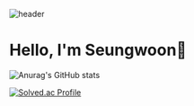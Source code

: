 <!-- ![header](https://capsule-render.vercel.app/api?type=soft&color=auto&height=150&section=header&text=LEEHYEONJU&fontSize=70&animation=twinkling) -->
![header](https://capsule-render.vercel.app/api?type=waving&color=gradient&height=200&text=SeungWoon&fontAlign=70&fontAlignY=40&animation=twinkling)   

# Hello, I'm Seungwoon👋     
![Anurag's GitHub stats](https://github-readme-stats.vercel.app/api?username=FrancisJeon&show_icons=true&theme=radical)

[![Solved.ac Profile](http://mazassumnida.wtf/api/v2/generate_badge?boj=jsw00827)](https://solved.ac/jsw00827/)
